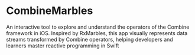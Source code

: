 # CombineMarbles
An interactive tool to explore and understand the operators of the Combine framework in iOS. Inspired by RxMarbles, this app visually represents data streams transformed by Combine operators, helping developers and learners master reactive programming in Swift
